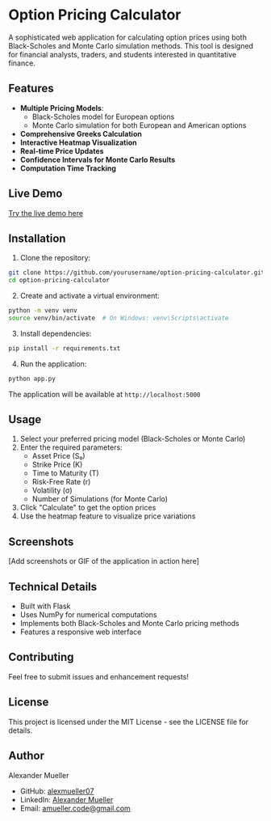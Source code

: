 # Option Pricing Calculator

A sophisticated web application for calculating option prices using both Black-Scholes and Monte Carlo simulation methods. This tool is designed for financial analysts, traders, and students interested in quantitative finance.

## Features

- **Multiple Pricing Models**:
  - Black-Scholes model for European options
  - Monte Carlo simulation for both European and American options
- **Comprehensive Greeks Calculation**
- **Interactive Heatmap Visualization**
- **Real-time Price Updates**
- **Confidence Intervals for Monte Carlo Results**
- **Computation Time Tracking**

## Live Demo

[Try the live demo here](https://your-deployment-url.com)

## Installation

1. Clone the repository:

```bash
git clone https://github.com/yourusername/option-pricing-calculator.git
cd option-pricing-calculator
```

2. Create and activate a virtual environment:

```bash
python -m venv venv
source venv/bin/activate  # On Windows: venv\Scripts\activate
```

3. Install dependencies:

```bash
pip install -r requirements.txt
```

4. Run the application:

```bash
python app.py
```

The application will be available at `http://localhost:5000`

## Usage

1. Select your preferred pricing model (Black-Scholes or Monte Carlo)
2. Enter the required parameters:
   - Asset Price (S₀)
   - Strike Price (K)
   - Time to Maturity (T)
   - Risk-Free Rate (r)
   - Volatility (σ)
   - Number of Simulations (for Monte Carlo)
3. Click "Calculate" to get the option prices
4. Use the heatmap feature to visualize price variations

## Screenshots

[Add screenshots or GIF of the application in action here]

## Technical Details

- Built with Flask
- Uses NumPy for numerical computations
- Implements both Black-Scholes and Monte Carlo pricing methods
- Features a responsive web interface

## Contributing

Feel free to submit issues and enhancement requests!

## License

This project is licensed under the MIT License - see the LICENSE file for details.

## Author

Alexander Mueller

- GitHub: [alexmueller07](https://github.com/alexmueller07)
- LinkedIn: [Alexander Mueller](https://www.linkedin.com/in/alexander-mueller-021658307/)
- Email: amueller.code@gmail.com
